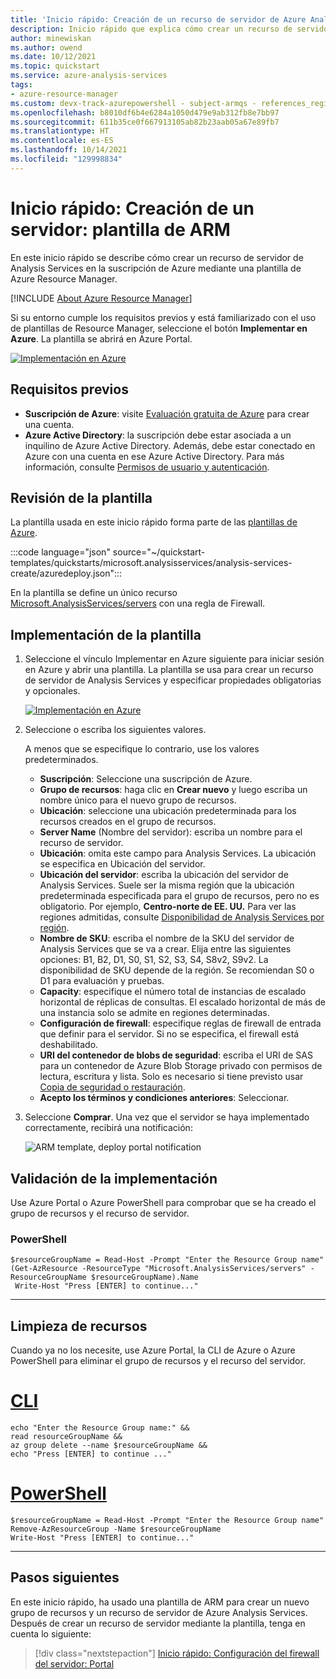```yaml
---
title: 'Inicio rápido: Creación de un recurso de servidor de Azure Analysis Services mediante una plantilla de Azure Resource Manager'
description: Inicio rápido que explica cómo crear un recurso de servidor de Azure Analysis Services mediante una plantilla de Azure Resource Manager.
author: minewiskan
ms.author: owend
ms.date: 10/12/2021
ms.topic: quickstart
ms.service: azure-analysis-services
tags:
- azure-resource-manager
ms.custom: devx-track-azurepowershell - subject-armqs - references_regions - mode-arm
ms.openlocfilehash: b8010df6b4e6284a1050d479e9ab312fb8e7bb97
ms.sourcegitcommit: 611b35ce0f667913105ab82b23aab05a67e89fb7
ms.translationtype: HT
ms.contentlocale: es-ES
ms.lasthandoff: 10/14/2021
ms.locfileid: "129998834"
---
```

# <a name="quickstart-create-a-server---arm-template"></a>Inicio rápido: Creación de un servidor: plantilla de ARM

En este inicio rápido se describe cómo crear un recurso de servidor de Analysis Services en la suscripción de Azure mediante una plantilla de Azure Resource Manager.

[!INCLUDE [About Azure Resource Manager](../../includes/resource-manager-quickstart-introduction.md)]

Si su entorno cumple los requisitos previos y está familiarizado con el uso de plantillas de Resource Manager, seleccione el botón **Implementar en Azure**. La plantilla se abrirá en Azure Portal.

[![Implementación en Azure](../media/template-deployments/deploy-to-azure.svg)](https://portal.azure.com/#create/Microsoft.Template/uri/https%3A%2F%2Fraw.githubusercontent.com%2FAzure%2Fazure-quickstart-templates%2Fmaster%2Fquickstarts%2Fmicrosoft.analysisservices%2Fanalysis-services-create%2Fazuredeploy.json)

## <a name="prerequisites"></a>Requisitos previos

* **Suscripción de Azure**: visite [Evaluación gratuita de Azure](https://azure.microsoft.com/offers/ms-azr-0044p/) para crear una cuenta.
* **Azure Active Directory**: la suscripción debe estar asociada a un inquilino de Azure Active Directory. Además, debe estar conectado en Azure con una cuenta en ese Azure Active Directory. Para más información, consulte [Permisos de usuario y autenticación](analysis-services-manage-users.md).

## <a name="review-the-template"></a>Revisión de la plantilla

La plantilla usada en este inicio rápido forma parte de las [plantillas de Azure](https://azure.microsoft.com/resources/templates/analysis-services-create/).

:::code language="json" source="~/quickstart-templates/quickstarts/microsoft.analysisservices/analysis-services-create/azuredeploy.json":::

En la plantilla se define un único recurso [Microsoft.AnalysisServices/servers](/azure/templates/microsoft.analysisservices/servers) con una regla de Firewall.

## <a name="deploy-the-template"></a>Implementación de la plantilla

1. Seleccione el vínculo Implementar en Azure siguiente para iniciar sesión en Azure y abrir una plantilla. La plantilla se usa para crear un recurso de servidor de Analysis Services y especificar propiedades obligatorias y opcionales.

   [![Implementación en Azure](../media/template-deployments/deploy-to-azure.svg)](https://portal.azure.com/#create/Microsoft.Template/uri/https%3A%2F%2Fraw.githubusercontent.com%2FAzure%2Fazure-quickstart-templates%2Fmaster%2Fquickstarts%2Fmicrosoft.analysisservices%2Fanalysis-services-create%2Fazuredeploy.json)

2. Seleccione o escriba los siguientes valores.

    A menos que se especifique lo contrario, use los valores predeterminados.

    * **Suscripción**: Seleccione una suscripción de Azure.
    * **Grupo de recursos**: haga clic en **Crear nuevo** y luego escriba un nombre único para el nuevo grupo de recursos.
    * **Ubicación**: seleccione una ubicación predeterminada para los recursos creados en el grupo de recursos.
    * **Server Name** (Nombre del servidor): escriba un nombre para el recurso de servidor. 
    * **Ubicación**: omita este campo para Analysis Services. La ubicación se especifica en Ubicación del servidor.
    * **Ubicación del servidor**: escriba la ubicación del servidor de Analysis Services. Suele ser la misma región que la ubicación predeterminada especificada para el grupo de recursos, pero no es obligatorio. Por ejemplo, **Centro-norte de EE. UU.** Para ver las regiones admitidas, consulte [Disponibilidad de Analysis Services por región](analysis-services-overview.md#availability-by-region).
    * **Nombre de SKU**: escriba el nombre de la SKU del servidor de Analysis Services que se va a crear. Elija entre las siguientes opciones: B1, B2, D1, S0, S1, S2, S3, S4, S8v2, S9v2. La disponibilidad de SKU depende de la región. Se recomiendan S0 o D1 para evaluación y pruebas.
    * **Capacity**: especifique el número total de instancias de escalado horizontal de réplicas de consultas. El escalado horizontal de más de una instancia solo se admite en regiones determinadas.
    * **Configuración de firewall**: especifique reglas de firewall de entrada que definir para el servidor. Si no se especifica, el firewall está deshabilitado.
    * **URI del contenedor de blobs de seguridad**: escriba el URI de SAS para un contenedor de Azure Blob Storage privado con permisos de lectura, escritura y lista. Solo es necesario si tiene previsto usar [Copia de seguridad o restauración](analysis-services-backup.md).
    * **Acepto los términos y condiciones anteriores**: Seleccionar.

3. Seleccione **Comprar**. Una vez que el servidor se haya implementado correctamente, recibirá una notificación:

   ![ARM template, deploy portal notification](./media/analysis-services-create-template/notification.png)

## <a name="validate-the-deployment"></a>Validación de la implementación

Use Azure Portal o Azure PowerShell para comprobar que se ha creado el grupo de recursos y el recurso de servidor.

### <a name="powershell"></a>PowerShell

```azurepowershell-interactive
$resourceGroupName = Read-Host -Prompt "Enter the Resource Group name"
(Get-AzResource -ResourceType "Microsoft.AnalysisServices/servers" -ResourceGroupName $resourceGroupName).Name
 Write-Host "Press [ENTER] to continue..."
```

---

## <a name="clean-up-resources"></a>Limpieza de recursos

Cuando ya no los necesite, use Azure Portal, la CLI de Azure o Azure PowerShell para eliminar el grupo de recursos y el recurso del servidor.

# <a name="cli"></a>[CLI](#tab/CLI)

```azurecli-interactive
echo "Enter the Resource Group name:" &&
read resourceGroupName &&
az group delete --name $resourceGroupName &&
echo "Press [ENTER] to continue ..."
```

# <a name="powershell"></a>[PowerShell](#tab/PowerShell)

```azurepowershell-interactive
$resourceGroupName = Read-Host -Prompt "Enter the Resource Group name"
Remove-AzResourceGroup -Name $resourceGroupName
Write-Host "Press [ENTER] to continue..."
```

---

## <a name="next-steps"></a>Pasos siguientes

En este inicio rápido, ha usado una plantilla de ARM para crear un nuevo grupo de recursos y un recurso de servidor de Azure Analysis Services. Después de crear un recurso de servidor mediante la plantilla, tenga en cuenta lo siguiente:

> [!div class="nextstepaction"]
> [Inicio rápido: Configuración del firewall del servidor: Portal](analysis-services-qs-firewall.md)   
